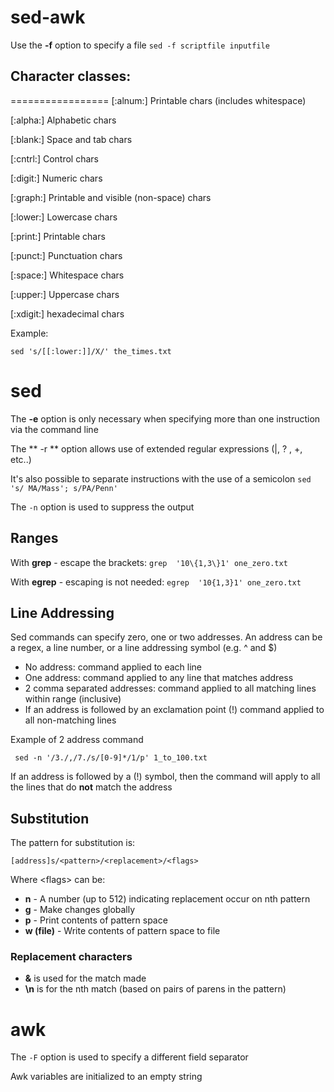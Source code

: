 # sed-awk #

Use the **-f** option to specify a file 
```sed -f scriptfile inputfile```

## Character classes: ##
=================
[:alnum:] Printable chars (includes whitespace)

[:alpha:] Alphabetic chars

[:blank:] Space and tab chars

[:cntrl:] Control chars

[:digit:] Numeric chars

[:graph:] Printable and visible (non-space) chars

[:lower:] Lowercase chars

[:print:] Printable chars

[:punct:] Punctuation chars

[:space:] Whitespace chars

[:upper:] Uppercase chars

[:xdigit:] hexadecimal chars

Example:
```
sed 's/[[:lower:]]/X/' the_times.txt 
```


# sed #

The **-e** option is only necessary when specifying more than one instruction via the command line

The ** -r ** option allows use of extended regular expressions (|, ? , +, etc..)

It's also possible to separate instructions with the use of a semicolon
```sed 's/ MA/Mass'; s/PA/Penn'```

The ```-n``` option is used to suppress the output 

## Ranges ##
With **grep** - escape the brackets: ```grep  '10\{1,3\}1' one_zero.txt ``` 

With **egrep** - escaping is not needed: ```egrep  '10{1,3}1' one_zero.txt ```

## Line Addressing ##
Sed commands can specify zero, one or two addresses. An address can be a regex, a line number, or a line addressing symbol (e.g. ^ and $)

- No address: command applied to each line
- One address: command applied to any line that matches address
- 2 comma separated addresses: command applied to all matching lines within range (inclusive)
- If an address is followed by an exclamation point (!) command applied to all non-matching lines

Example of 2 address command
```
 sed -n '/3./,/7./s/[0-9]*/1/p' 1_to_100.txt 
```
If an address is followed by a (!) symbol, then the command will apply to all the lines that do **not** match the address

## Substitution ##
The pattern for substitution is:
```
[address]s/<pattern>/<replacement>/<flags>
```
Where &lt;flags&gt; can be:
- **n** - A number (up to 512) indicating replacement occur on nth pattern
- **g** - Make changes globally 
- **p** - Print contents of pattern space 
- **w (file)** - Write contents of pattern space to file 

### Replacement characters ###
- **&** is used for the match made
- **\n** is for the nth match (based on pairs of parens in the pattern)

# awk #
The ```-F``` option is used to specify a different field separator

Awk variables are initialized to an empty string
